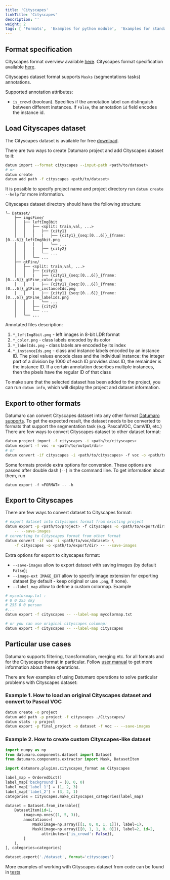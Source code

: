 ```yaml
---
title: 'Cityscapes'
linkTitle: 'Cityscapes'
description: ''
weight: 2
tags: [ 'Formats',  'Examples for python module',  'Examples for standalone tool', 'PASCAL VOC', ]
---
```


## Format specification

Cityscapes format overview available [here](https://www.cityscapes-dataset.com/dataset-overview/).
Cityscapes format specification available [here](https://github.com/mcordts/cityscapesScripts#the-cityscapes-dataset).

Cityscapes dataset format supports `Masks` (segmentations tasks) annotations.

Supported annotation attributes:
- `is_crowd` (boolean). Specifies if the annotation label can
    distinguish between different instances.
    If `False`, the annotation `id` field encodes the instance id.

## Load Cityscapes dataset

The Cityscapes dataset is available for free [download](https://www.cityscapes-dataset.com/downloads/).

There are two ways to create Datumaro project and add Cityscapes dataset to it:

``` bash
datum import --format cityscapes --input-path <path/to/dataset>
# or
datum create
datum add path -f cityscapes <path/to/dataset>
```

It is possible to specify project name and project directory run
`datum create --help` for more information.

Cityscapes dataset directory should have the following structure:

<!--lint disable fenced-code-flag-->
```
└─ Dataset/
    ├── imgsFine/
    │   ├── leftImg8bit
    │   │   ├── <split: train,val, ...>
    │   │   |   ├── {city1}
    │   │   │   |   ├── {city1}_{seq:[0...6]}_{frame:[0...6]}_leftImg8bit.png
    │   │   │   │   └── ...
    │   │   |   ├── {city2}
    │   │   │   └── ...
    │   │   └── ...
    ├── gtFine/
    │   ├── <split: train,val, ...>
    │   │   ├── {city1}
    │   │   |   ├── {city1}_{seq:[0...6]}_{frame:[0...6]}_gtFine_color.png
    │   │   |   ├── {city1}_{seq:[0...6]}_{frame:[0...6]}_gtFine_instanceIds.png
    │   │   |   ├── {city1}_{seq:[0...6]}_{frame:[0...6]}_gtFine_labelIds.png
    │   │   │   └── ...
    │   │   ├── {city2}
    │   │   └── ...
    │   └── ...
```

Annotated files description:
1. `*_leftImg8bit.png` - left images in 8-bit LDR format
1. `*_color.png` - class labels encoded by its color
1. `*_labelIds.png` - class labels are encoded by its index
1. `*_instanceIds.png` - class and instance labels encoded by an instance ID.
    The pixel values encode class and the individual instance: the integer part
    of a division by 1000 of each ID provides class ID, the remainder
    is the instance ID. If a certain annotation describes multiple instances,
    then the pixels have the regular ID of that class

To make sure that the selected dataset has been added to the project, you can
run `datum info`, which will display the project and dataset information.

## Export to other formats

Datumaro can convert Cityscapes dataset into any other format [Datumaro supports](/docs/user-manual/supported-formats/).
To get the expected result, the dataset needs to be converted to formats
that support the segmentation task (e.g. PascalVOC, CamVID, etc.)
There are few ways to convert Cityscapes dataset to other dataset format:

``` bash
datum project import -f cityscapes -i <path/to/cityscapes>
datum export -f voc -o <path/to/output/dir>
# or
datum convert -if cityscapes -i <path/to/cityscapes> -f voc -o <path/to/output/dir>
```

Some formats provide extra options for conversion.
These options are passed after double dash (`--`) in the command line.
To get information about them, run

`datum export -f <FORMAT> -- -h`

## Export to Cityscapes

There are few ways to convert dataset to Cityscapes format:

``` bash
# export dataset into Cityscapes format from existing project
datum export -p <path/to/project> -f cityscapes -o <path/to/export/dir> \
    -- --save-images
# converting to Cityscapes format from other format
datum convert -if voc -i <path/to/voc/dataset> \
    -f cityscapes -o <path/to/export/dir> -- --save-images
```

Extra options for export to cityscapes format:
- `--save-images` allow to export dataset with saving images
(by default `False`);
- `--image-ext IMAGE_EXT` allow to specify image extension
for exporting dataset (by default - keep original or use `.png`, if none).
- `--label_map` allow to define a custom colormap. Example

``` bash
# mycolormap.txt :
# 0 0 255 sky
# 255 0 0 person
#...
datum export -f cityscapes -- --label-map mycolormap.txt

# or you can use original cityscapes colomap:
datum export -f cityscapes -- --label-map cityscapes
```

## Particular use cases

Datumaro supports filtering, transformation, merging etc. for all formats
and for the Cityscapes format in particular. Follow
[user manual](/docs/user-manual/)
to get more information about these operations.

There are few examples of using Datumaro operations to solve
particular problems with Cityscapes dataset:

### Example 1. How to load an original Cityscapes dataset and convert to Pascal VOC

```bash
datum create -o project
datum add path -p project -f cityscapes ./Cityscapes/
datum stats -p project
datum export -p final_project -o dataset -f voc -- --save-images
```

### Example 2. How to create custom Cityscapes-like dataset

```python
import numpy as np
from datumaro.components.dataset import Dataset
from datumaro.components.extractor import Mask, DatasetItem

import datumaro.plugins.cityscapes_format as Cityscapes

label_map = OrderedDict()
label_map['background'] = (0, 0, 0)
label_map['label_1'] = (1, 2, 3)
label_map['label_2'] = (3, 2, 1)
categories = Cityscapes.make_cityscapes_categories(label_map)

dataset = Dataset.from_iterable([
    DatasetItem(id=1,
        image=np.ones((1, 5, 3)),
        annotations=[
            Mask(image=np.array([[1, 0, 0, 1, 1]]), label=1),
            Mask(image=np.array([[0, 1, 1, 0, 0]]), label=2, id=2,
                attributes={'is_crowd': False}),
        ]
    ),
], categories=categories)

dataset.export('./dataset', format='cityscapes')
```

More examples of working with Cityscapes dataset from code can be found in
[tests](https://github.com/openvinotoolkit/datumaro/tree/develop/tests/test_cityscapes_format.py)